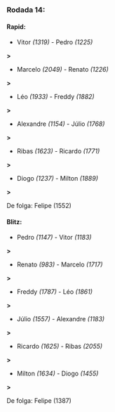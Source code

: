 ### Rodada 14:

#### Rapid:

* Vitor *(1319)*     -     Pedro *(1225)*

 **>** 
* Marcelo *(2049)*     -     Renato *(1226)*

 **>** 
* Léo *(1933)*     -     Freddy *(1882)*

 **>** 
* Alexandre *(1154)*     -     Júlio *(1768)*

 **>** 
* Ribas *(1623)*     -     Ricardo *(1771)*

 **>** 
* Diogo *(1237)*     -     Milton *(1889)*

 **>** 

De folga: Felipe (1552)

#### Blitz:

* Pedro *(1147)*     -     Vitor *(1183)*

 **>** 
* Renato *(983)*     -     Marcelo *(1717)*

 **>** 
* Freddy *(1787)*     -     Léo *(1861)*

 **>** 
* Júlio *(1557)*     -     Alexandre *(1183)*

 **>** 
* Ricardo *(1625)*     -     Ribas *(2055)*

 **>** 
* Milton *(1634)*     -     Diogo *(1455)*

 **>** 

De folga: Felipe (1387)

